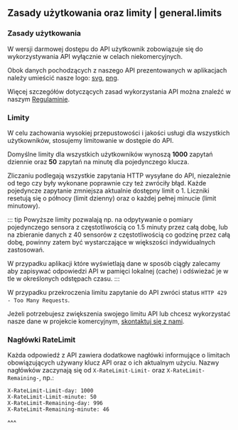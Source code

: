 ## Zasady użytkowania oraz limity | general.limits

### Zasady użytkowania

W wersji darmowej dostępu do API użytkownik zobowiązuje się do wykorzystywania API wyłącznie w celach niekomercyjnych.

Obok danych pochodzących z naszego API prezentowanych w aplikacjach należy umieścić nasze logo: [svg](https://cdn.airly.eu/assets/LogoBlue.svg), [png](https://cdn.airly.eu/assets/LogoBlue.png).

Więcej szczegółów dotyczących zasad wykorzystania API można znaleźć w naszym [Regulaminie](https://airly.eu/docs/tos-pl.pdf).

### Limity

W celu zachowania wysokiej przepustowości i jakości usługi dla wszystkich użytkowników, stosujemy limitowanie w dostępie do API.

Domyślne limity dla wszystkich użytkowników wynoszą **1000** zapytań dziennie oraz **50** zapytań na minutę dla pojedynczego klucza.

Zliczaniu podlegają wszystkie zapytania HTTP wysyłane do API, niezależnie od tego czy były wykonane poprawnie czy też zwróciły błąd. Każde pojedyncze zapytanie zmniejsza aktualnie dostępny limit o 1. Liczniki resetują się o północy (limit dzienny) oraz o każdej pełnej minucie (limit minutowy).

::: tip
Powyższe limity pozwalają np. na odpytywanie o pomiary pojedynczego sensora z częstotliwością co 1.5 minuty przez całą dobę, lub na zbieranie danych z 40 sensorów z częstotliwością co godzinę przez całą dobę, powinny zatem być wystarczające w większości indywidualnych zastosowań.

W przypadku aplikacji które wyświetlają dane w sposób ciągły zalecamy aby zapisywać odpowiedzi API w pamięci lokalnej (cache) i odświeżać je w tle w określonych odstępach czasu.
:::

W przypadku przekroczenia limitu zapytanie do API zwróci status `HTTP 429 - Too Many Requests`.

Jeżeli potrzebujesz zwiększenia swojego limitu API lub chcesz wykorzystać nasze dane w projekcie komercyjnym, [skontaktuj się z nami](https://airly.eu/pl/contact/).

### Nagłówki RateLimit

Każda odpowiedź z API zawiera dodatkowe nagłówki informujące o limitach obowiązujących używany klucz API oraz o ich aktualnym użyciu. Nazwy nagłówków zaczynają się od `X-RateLimit-Limit-` oraz `X-RateLimit-Remaining-`, np.:
```
X-RateLimit-Limit-day: 1000
X-RateLimit-Limit-minute: 50
X-RateLimit-Remaining-day: 996
X-RateLimit-Remaining-minute: 46
```

^^^
